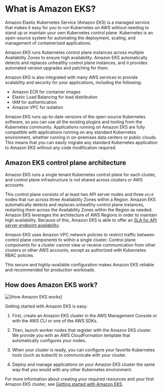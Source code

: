 # What is Amazon EKS?<a name="what-is-eks"></a>

Amazon Elastic Kubernetes Service \(Amazon EKS\) is a managed service that makes it easy for you to run Kubernetes on AWS without needing to stand up or maintain your own Kubernetes control plane\. Kubernetes is an open\-source system for automating the deployment, scaling, and management of containerized applications\. 

Amazon EKS runs Kubernetes control plane instances across multiple Availability Zones to ensure high availability\. Amazon EKS automatically detects and replaces unhealthy control plane instances, and it provides automated version upgrades and patching for them\.

Amazon EKS is also integrated with many AWS services to provide scalability and security for your applications, including the following: 
+ Amazon ECR for container images
+ Elastic Load Balancing for load distribution
+ IAM for authentication
+ Amazon VPC for isolation

Amazon EKS runs up\-to\-date versions of the open\-source Kubernetes software, so you can use all the existing plugins and tooling from the Kubernetes community\. Applications running on Amazon EKS are fully compatible with applications running on any standard Kubernetes environment, whether running in on\-premises data centers or public clouds\. This means that you can easily migrate any standard Kubernetes application to Amazon EKS without any code modification required\.

## Amazon EKS control plane architecture<a name="eks-architecture"></a>

Amazon EKS runs a single tenant Kubernetes control plane for each cluster, and control plane infrastructure is not shared across clusters or AWS accounts\.

This control plane consists of at least two API server nodes and three `etcd` nodes that run across three Availability Zones within a Region\. Amazon EKS automatically detects and replaces unhealthy control plane instances, restarting them across the Availability Zones within the Region as needed\. Amazon EKS leverages the architecture of AWS Regions in order to maintain high availability\. Because of this, Amazon EKS is able to offer an [SLA for API server endpoint availability](http://aws.amazon.com/eks/sla)\.

Amazon EKS uses Amazon VPC network policies to restrict traffic between control plane components to within a single cluster\. Control plane components for a cluster cannot view or receive communication from other clusters or other AWS accounts, except as authorized with Kubernetes RBAC policies\.

This secure and highly\-available configuration makes Amazon EKS reliable and recommended for production workloads\.

## How does Amazon EKS work?<a name="how-eks-works"></a>

![\[How Amazon EKS works\]](http://docs.aws.amazon.com/eks/latest/userguide/images/what-is-eks.png)

Getting started with Amazon EKS is easy:

1. First, create an Amazon EKS cluster in the AWS Management Console or with the AWS CLI or one of the AWS SDKs\.

1. Then, launch worker nodes that register with the Amazon EKS cluster\. We provide you with an AWS CloudFormation template that automatically configures your nodes\.

1. When your cluster is ready, you can configure your favorite Kubernetes tools \(such as kubectl\) to communicate with your cluster\.

1. Deploy and manage applications on your Amazon EKS cluster the same way that you would with any other Kubernetes environment\.

For more information about creating your required resources and your first Amazon EKS cluster, see [Getting started with Amazon EKS](getting-started.md)\.